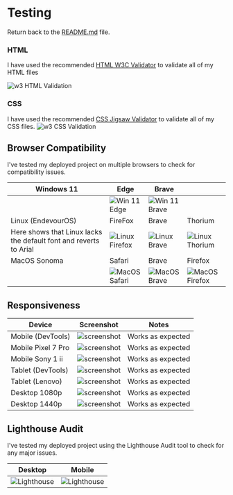 # Testing

Return back to the [README.md](README.md) file.


### HTML

I have used the recommended [HTML W3C Validator](https://validator.w3.org) to validate all of my HTML files

![w3 HTML Validation](resources/w3valid-html.png "Valid w3 HTML")


### CSS

I have used the recommended [CSS Jigsaw Validator](https://jigsaw.w3.org/css-validator) to validate all of my CSS files.
![w3 CSS Validation](resources/w3valid-css.png "Valid w3 CSS")


## Browser Compatibility

I've tested my deployed project on multiple browsers to check for compatibility issues.

| Windows 11 | Edge | Brave |  |
| --- | --- | --- | --- |
| |![Win 11 Edge](resources/comp-edge.png "Win 11 Edge")|![Win 11 Brave](resources/comp-brave.png "Win 11 Brave")|   |
| Linux (EndevourOS) | FireFox | Brave | Thorium |
|Here shows that Linux lacks the default font and reverts to Arial |![Linux Firefox](resources/comp-lnx-firefox.png "Linux Firefox")|![Linux Brave](resources/comp-lnx-brave.png "Linux Brave")|![Linux Thorium](resources/comp-lnx-thorium.png "Linux Thoium") |
| MacOS Sonoma | Safari | Brave | Firefox |
| |![MacOS Safari](resources/comp-mac-safari.png "Linux Firefox")|![MacOS Brave](resources/comp-mac-brave.png "Linux Brave")| ![MacOS Firefox](resources/comp-mac-firefox.png "Linux Firefox")  |


## Responsiveness

| Device | Screenshot | Notes |
| --- | --- | --- |
| Mobile (DevTools) | ![screenshot](resources//responsive-mobile-dev.png) | Works as expected |
| Mobile Pixel 7 Pro | ![screenshot](resources//responsive-mobile-p7p.png) | Works as expected |
| Mobile Sony 1 ii | ![screenshot](resources//responsive-mobile-sony1ii.png) | Works as expected |
| Tablet (DevTools) | ![screenshot](resources//responsive-tablet-dev.png) | Works as expected |
| Tablet (Lenovo) | ![screenshot](resources//responsive-tablet-lenovo.png) | Works as expected |
| Desktop 1080p | ![screenshot](resources//responsive-desktop-1080.png) | Works as expected |
| Desktop 1440p | ![screenshot](resources//responsive-desktop-1440.png) | Works as expected |


## Lighthouse Audit

I've tested my deployed project using the Lighthouse Audit tool to check for any major issues.


| Desktop | Mobile |
| --- | --- |
|![Lighthouse](resources/lighthouse-desktop.png "Lighthouse Scores desktop")|![Lighthouse](resources/lighthouse-mobile.png "Lighthouse Scores mobile")|


